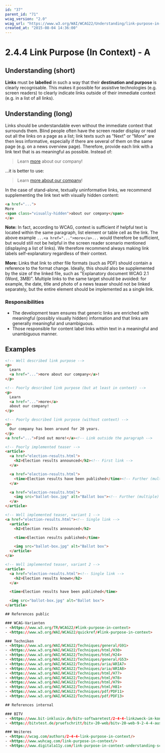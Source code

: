 ```yaml
---
id: "37"
parent_id: "71"
wcag_version: "2.0"
wcag_url: "https://www.w3.org/WAI/WCAG22/Understanding/link-purpose-in-context.html"
created_at: "2015-08-04 14:36:00"
---
```


# 2.4.4 Link Purpose (In Context) - A

## Understanding (short)

**Links** must be **labelled** in such a way that their **destination and purpose** is clearly recognisable. This makes it possible for assistive technologies (e.g. screen readers) to clearly indicate links outside of their immediate context (e.g. in a list of all links).

## Understanding (long)

Links should be understandable even without the immediate context that surrounds them. Blind people often have the screen reader display or read out all the links on a page as a list; link texts such as "Next" or "More" are then less informative, especially if there are several of them on the same page (e.g. on a news overview page).
Therefore, provide each link with a link text that is as meaningful as possible. Instead of:

> Learn [more](https://example.com) about our company!

...it is better to use:

> Learn [more about our company](https://example.com)!

In the case of stand-alone, textually uninformative links, we recommend supplementing the link text with visually hidden content:

```html
<a href="...">
More
<span class="visually-hidden">about our company</span>
</a>
```

**Note:** In fact, according to WCAG, context is sufficient if helpful text is located within the same paragraph, list element or table cell as the link. The above example `...<a href="...">more</a>...` would therefore be sufficient, but would still not be helpful in the screen reader scenario mentioned (displaying a list of links). We therefore recommend always making link labels self-explanatory regardless of their context.

**More:** Links that link to other file formats (such as PDF) should contain a reference to the format change. Ideally, this should also be supplemented by the size of the linked file, such as "Explanatory document WCAG 2.1 (Word, 3MB)". Multiple links to the same target should be avoided: for example, the date, title and photo of a news teaser should not be linked separately, but the entire element should be implemented as a single link.

### Responsibilities

- The development team ensures that generic links are enriched with meaningful (possibly visually hidden) information and that links are generally meaningful and unambiguous.
- Those responsible for content label links within text in a meaningful and unambiguous manner.

## Examples

```html
<!-- Well described link purpose -->
<p>
  Learn
  <a href="...">more about our company</a>!
</p>

<!-- Poorly described link purpose (but at least in context) -->
<p>
  Learn
  <a href="...">more</a>
  about our company!
</p>

<!-- Poorly described link purpose (without context) -->
<p>
  Our company has been around for 20 years.
</p>
<a href="...">Find out more!</a><!-- Link outside the paragraph -->

<!-- Poorly implemented teaser -->
<article>
  <a href="election-results.html">
    <h2>Election results announced</h2><!-- First link -->
  </a>

  <a href="election-results.html">
    <time>Election results have been published</time><!-- Further (multiple) link -->
  </a>

  <a href="election-results.html">
    <img src="ballot-box.jpg" alt="Ballot box"><!-- Further (multiple) link -->
  </a>
</article>

<!-- Well implemented teaser, variant 1 -->
<a href="election-results.html"><!-- Single link -->
  <article>
    <h2>Election results announced</h2>

    <time>Election results published</time>

    <img src="ballot-box.jpg" alt="Ballot box">
  </article>
</a>

<!-- Well implemented teaser, variant 2 -->
<article>
  <a href="election-results.html"><!-- Single link -->
    <h2>Election results known</h2>
  </a>

  <time>Election results have been published</time>

  <img src="ballot-box.jpg" alt="Ballot box">
</article>

## References public

### WCAG-Varianten
- <https://www.w3.org/TR/WCAG22/#link-purpose-in-context>
- <https://www.w3.org/WAI/WCAG22/quickref/#link-purpose-in-context>

### Techniken
- <https://www.w3.org/WAI/WCAG22/Techniques/general/G91>
- <https://www.w3.org/WAI/WCAG22/Techniques/html/H30>
- <https://www.w3.org/WAI/WCAG22/Techniques/html/H24>
- <https://www.w3.org/WAI/WCAG22/Techniques/general/G53>
- <https://www.w3.org/WAI/WCAG22/Techniques/aria/ARIA7>
- <https://www.w3.org/WAI/WCAG22/Techniques/aria/ARIA8>
- <https://www.w3.org/WAI/WCAG22/Techniques/html/H77>
- <https://www.w3.org/WAI/WCAG22/Techniques/html/H78>
- <https://www.w3.org/WAI/WCAG22/Techniques/html/H79>
- <https://www.w3.org/WAI/WCAG22/Techniques/html/H81>
- <https://www.w3.org/WAI/WCAG22/Techniques/pdf/PDF11>
- <https://www.w3.org/WAI/WCAG22/Techniques/pdf/PDF13>

## References internal

### BITV
- <https://www.bit-inklusiv.de/bitv-softwaretest/2-4-4-linkzweck-im-kontext/>
- <https://bitvtest.de/pruefschritt/bitv-20-web/bitv-20-web-9-2-4-4-aussagekraeftige-linktexte>

### Weiteres
- <https://wcag.com/authors/2-4-4-link-purpose-in-context/>
- <https://www.wuhcag.com/link-purpose-in-context/>
- <https://www.digitala11y.com/link-purpose-in-context-understanding-sc-2-4-4/>